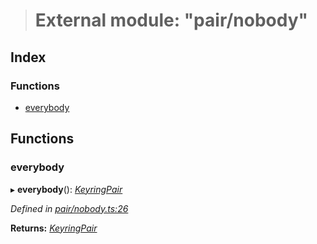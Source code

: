 > # External module: "pair/nobody"

## Index

### Functions

* [everybody](_pair_nobody_.md#everybody)

## Functions

###  everybody

▸ **everybody**(): *[KeyringPair](../interfaces/_types_.keyringpair.md)*

*Defined in [pair/nobody.ts:26](https://github.com/polkadot-js/common/blob/c7c04bf/packages/keyring/src/pair/nobody.ts#L26)*

**Returns:** *[KeyringPair](../interfaces/_types_.keyringpair.md)*
